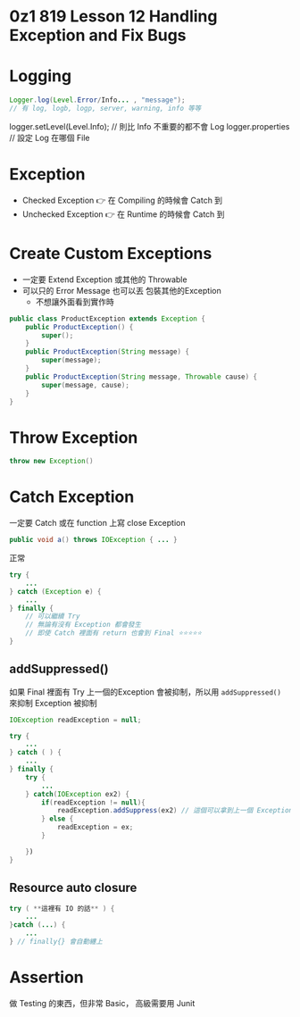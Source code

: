 # 0z1 819 Lesson 12 Handling Exception and Fix Bugs


# Logging 
```java
Logger.log(Level.Error/Info... , "message");
// 有 log, logb, logp, server, warning, info 等等
```

logger.setLevel(Level.Info); // 則比 Info 不重要的都不會 Log
logger.properties // 設定 Log 在哪個 File


# Exception
- Checked Exception       👉 在 Compiling 的時候會 Catch 到
- Unchecked Exception     👉 在 Runtime 的時候會 Catch 到


# Create Custom Exceptions
- 一定要 Extend Exception 或其他的 Throwable
- 可以只的 Error Message 也可以丟 包裝其他的Exception
  - 不想讓外面看到實作時

```java
public class ProductException extends Exception {
    public ProductException() {
        super();
    }
    public ProductException(String message) {
        super(message);
    }
    public ProductException(String message, Throwable cause) {
        super(message, cause);
    }
}
```

# Throw Exception 
```java
throw new Exception()
```

# Catch Exception 
一定要 Catch 或在 function 上寫 close Exception

```java
public void a() throws IOException { ... }
```

正常
```java
try {
    ...
} catch (Exception e) {
    ...
} finally {
    // 可以繼續 Try
    // 無論有沒有 Exception 都會發生
    // 即使 Catch 裡面有 return 也會到 Final ⭐⭐⭐⭐⭐
}
```

## addSuppressed()
如果 Final 裡面有 Try 上一個的Exception 會被抑制，所以用 `addSuppressed()` 來抑制 Exception 被抑制

```java
IOException readException = null;

try {
    ...
} catch ( ) {
    ...
} finally {
    try {
        ...
    } catch(IOException ex2) {
        if(readException != null){
            readException.addSuppress(ex2) // 這個可以拿到上一個 Exception 的內容
        } else {
            readException = ex;
        }

    })
}

```


## Resource auto closure
```java
try ( **這裡有 IO 的話** ) {
    ...
}catch (...) {
    ...
} // finally{} 會自動纏上
```



# Assertion
做 Testing 的東西，但非常 Basic， 高級需要用 Junit



